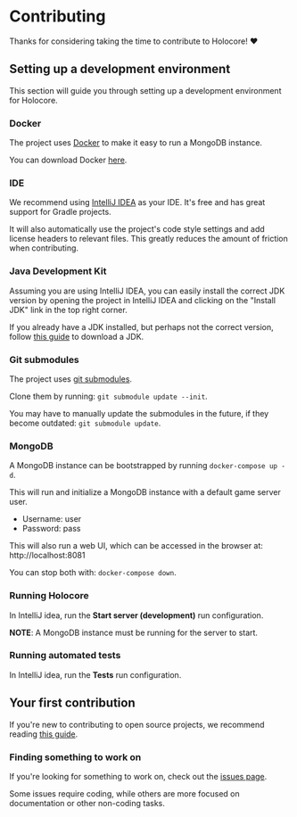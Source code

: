 # Contributing
Thanks for considering taking the time to contribute to Holocore! :heart:

## Setting up a development environment
This section will guide you through setting up a development environment for Holocore.

### Docker
The project uses [Docker](https://www.docker.com) to make it easy to run a MongoDB instance.

You can download Docker [here](https://www.docker.com/get-started).

### IDE
We recommend using [IntelliJ IDEA](https://www.jetbrains.com/idea/download) as your IDE. It's free and has great support for Gradle projects.

It will also automatically use the project's code style settings and add license headers to relevant files.
This greatly reduces the amount of friction when contributing.

### Java Development Kit
Assuming you are using IntelliJ IDEA, you can easily install the correct JDK version by opening the project in IntelliJ IDEA and clicking on the "Install JDK" link in the top right corner.

If you already have a JDK installed, but perhaps not the correct version, follow [this guide](https://www.jetbrains.com/help/idea/sdk.html#define-sdk) to download a JDK.

### Git submodules
The project uses [git submodules](https://git-scm.com/book/en/v2/Git-Tools-Submodules).

Clone them by running: `git submodule update --init`.

You may have to manually update the submodules in the future, if they become outdated: `git submodule update`.

### MongoDB
A MongoDB instance can be bootstrapped by running `docker-compose up -d`.

This will run and initialize a MongoDB instance with a default game server user.
* Username: user
* Password: pass

This will also run a web UI, which can be accessed in the browser at: http://localhost:8081

You can stop both with: `docker-compose down`.

### Running Holocore
In IntelliJ idea, run the **Start server (development)** run configuration.

**NOTE**: A MongoDB instance must be running for the server to start.

### Running automated tests
In IntelliJ idea, run the **Tests** run configuration.

## Your first contribution
If you're new to contributing to open source projects, we recommend reading [this guide](https://opensource.guide/how-to-contribute/).

### Finding something to work on
If you're looking for something to work on, check out the [issues page](https://github.com/ProjectSWGCore/Holocore/issues).

Some issues require coding, while others are more focused on documentation or other non-coding tasks.
